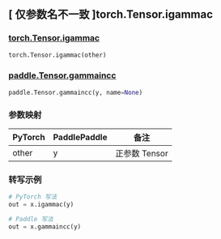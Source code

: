 ## [ 仅参数名不一致 ]torch.Tensor.igammac

### [torch.Tensor.igammac](https://pytorch.org/docs/stable/generated/torch.Tensor.igammac.html#torch.Tensor.igammac)

```python
torch.Tensor.igammac(other)
```

### [paddle.Tensor.gammaincc](https://www.paddlepaddle.org.cn/documentation/docs/zh/develop/api/paddle/gammaincc_cn.html#gammaincc)

```python
paddle.Tensor.gammaincc(y, name=None)
```

### 参数映射

| PyTorch | PaddlePaddle | 备注          |
| ------- | ------------ | ------------- |
| other   | y            | 正参数 Tensor |

### 转写示例

```python
# PyTorch 写法
out = x.igammac(y)

# Paddle 写法
out = x.gammaincc(y)
```
